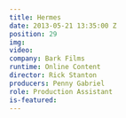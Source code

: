 ```yaml
---
title: Hermes
date: 2013-05-21 13:35:00 Z
position: 29
img: 
video: 
company: Bark Films
runtime: Online Content
director: Rick Stanton
producers: Penny Gabriel
role: Production Assistant
is-featured: 
---
```


